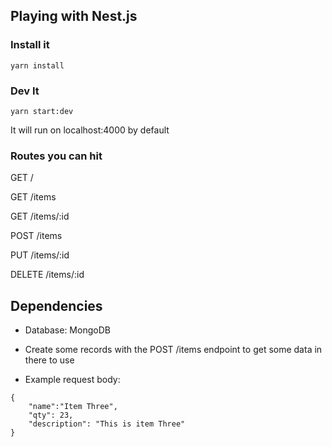 ## Playing with Nest.js

### Install it
`yarn install`

### Dev It
`yarn start:dev`

It will run on localhost:4000 by default

### Routes you can hit

GET /

GET /items

GET /items/:id

POST /items

PUT /items/:id

DELETE /items/:id

## Dependencies
- Database: MongoDB

- Create some records with the POST /items endpoint to get some data in there to use

- Example request body:

```
{
    "name":"Item Three",
    "qty": 23,
    "description": "This is item Three"
}
```